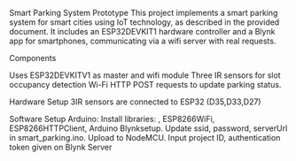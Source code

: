 Smart Parking System Prototype
This project implements a smart parking system for smart cities using IoT technology, as described in the provided document. It includes an ESP32DEVKIT1 hardware controller and a Blynk app for smartphones, communicating via a wifi server with real requests.

Components

Uses ESP32DEVKITV1 as master and wifi module
Three IR sensors for slot occupancy detection
Wi-Fi HTTP POST requests to update parking status.

Hardware Setup
3IR sensors are connected to ESP32 (D35,D33,D27)

Software Setup
Arduino:
Install libraries: , ESP8266WiFi, ESP8266HTTPClient, Arduino Blynksetup.
Update ssid, password, serverUrl in smart_parking.ino.
Upload to NodeMCU.
Input project ID, authentication token given on Blynk
Server


